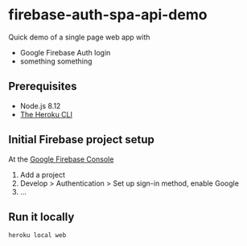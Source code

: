 # firebase-auth-spa-api-demo
Quick demo of a single page web app with
* Google Firebase Auth login
* something something

## Prerequisites
* Node.js 8.12
* [The Heroku CLI](https://devcenter.heroku.com/articles/heroku-cli)

## Initial Firebase project setup
At the [Google Firebase Console](https://console.firebase.google.com/)
1) Add a project
2) Develop > Authentication > Set up sign-in method, enable Google
3) ...

## Run it locally
`heroku local web`
